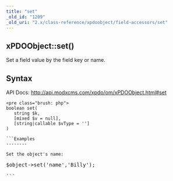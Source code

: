 ```yaml
---
title: "set"
_old_id: "1209"
_old_uri: "2.x/class-reference/xpdoobject/field-accessors/set"
---
```


xPDOObject::set()
-----------------

Set a field value by the field key or name.

Syntax
------

API Docs: <http://api.modxcms.com/xpdo/om/xPDOObject.html#set>

```
<pre class="brush: php">
boolean set(
   string $k,
   [mixed $v = null],
   [string|callable $vType = '']
)

```Examples
--------

Set the object's name:

```
<pre class="brush: php">
$object->set('name','Billy');

```